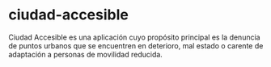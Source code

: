 # ciudad-accesible
Ciudad Accesible es una aplicación cuyo propósito principal es la denuncia de puntos urbanos que se encuentren en deterioro, mal estado o carente de adaptación a personas de movilidad reducida.
